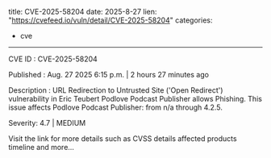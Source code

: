  
title: CVE-2025-58204
date: 2025-8-27
lien: "https://cvefeed.io/vuln/detail/CVE-2025-58204"
categories:
  - cve
---

CVE ID : CVE-2025-58204

Published :  Aug. 27
2025
6:15 p.m. | 2 hours
27 minutes ago

Description : URL Redirection to Untrusted Site ('Open Redirect') vulnerability in Eric Teubert Podlove Podcast Publisher allows Phishing. This issue affects Podlove Podcast Publisher: from n/a through 4.2.5.

Severity: 4.7 | MEDIUM

Visit the link for more details
such as CVSS details
affected products
timeline
and more...

